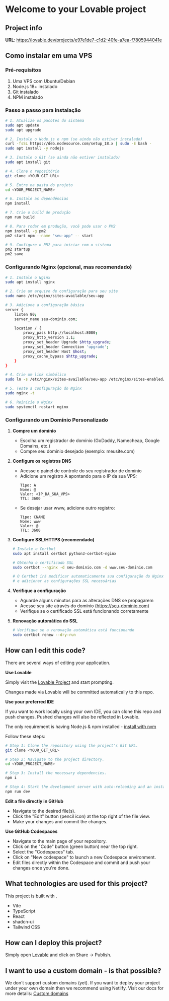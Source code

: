 # Welcome to your Lovable project

## Project info

**URL**: https://lovable.dev/projects/e97e1de7-c1d2-40fe-a7ea-f7805944041e

## Como instalar em uma VPS

### Pré-requisitos
1. Uma VPS com Ubuntu/Debian
2. Node.js 18+ instalado
3. Git instalado
4. NPM instalado

### Passo a passo para instalação

```bash
# 1. Atualize os pacotes do sistema
sudo apt update
sudo apt upgrade

# 2. Instale o Node.js e npm (se ainda não estiver instalado)
curl -fsSL https://deb.nodesource.com/setup_18.x | sudo -E bash -
sudo apt install -y nodejs

# 3. Instale o Git (se ainda não estiver instalado)
sudo apt install git

# 4. Clone o repositório
git clone <YOUR_GIT_URL>

# 5. Entre na pasta do projeto
cd <YOUR_PROJECT_NAME>

# 6. Instale as dependências
npm install

# 7. Crie o build de produção
npm run build

# 8. Para rodar em produção, você pode usar o PM2
npm install -g pm2
pm2 start npm --name "seu-app" -- start

# 9. Configure o PM2 para iniciar com o sistema
pm2 startup
pm2 save
```

### Configurando Nginx (opcional, mas recomendado)

```bash
# 1. Instale o Nginx
sudo apt install nginx

# 2. Crie um arquivo de configuração para seu site
sudo nano /etc/nginx/sites-available/seu-app

# 3. Adicione a configuração básica
server {
    listen 80;
    server_name seu-dominio.com;

    location / {
        proxy_pass http://localhost:8080;
        proxy_http_version 1.1;
        proxy_set_header Upgrade $http_upgrade;
        proxy_set_header Connection 'upgrade';
        proxy_set_header Host $host;
        proxy_cache_bypass $http_upgrade;
    }
}

# 4. Crie um link simbólico
sudo ln -s /etc/nginx/sites-available/seu-app /etc/nginx/sites-enabled/

# 5. Teste a configuração do Nginx
sudo nginx -t

# 6. Reinicie o Nginx
sudo systemctl restart nginx
```

### Configurando um Domínio Personalizado

1. **Compre um domínio**
   - Escolha um registrador de domínio (GoDaddy, Namecheap, Google Domains, etc.)
   - Compre seu domínio desejado (exemplo: meusite.com)

2. **Configure os registros DNS**
   - Acesse o painel de controle do seu registrador de domínio
   - Adicione um registro A apontando para o IP da sua VPS:
     ```
     Tipo: A
     Nome: @
     Valor: <IP_DA_SUA_VPS>
     TTL: 3600
     ```
   - Se desejar usar www, adicione outro registro:
     ```
     Tipo: CNAME
     Nome: www
     Valor: @
     TTL: 3600
     ```

3. **Configure SSL/HTTPS (recomendado)**
   ```bash
   # Instale o Certbot
   sudo apt install certbot python3-certbot-nginx

   # Obtenha o certificado SSL
   sudo certbot --nginx -d seu-dominio.com -d www.seu-dominio.com

   # O Certbot irá modificar automaticamente sua configuração do Nginx
   # e adicionar as configurações SSL necessárias
   ```

4. **Verifique a configuração**
   - Aguarde alguns minutos para as alterações DNS se propagarem
   - Acesse seu site através do domínio (https://seu-dominio.com)
   - Verifique se o certificado SSL está funcionando corretamente

5. **Renovação automática do SSL**
   ```bash
   # Verifique se a renovação automática está funcionando
   sudo certbot renew --dry-run
   ```

## How can I edit this code?

There are several ways of editing your application.

**Use Lovable**

Simply visit the [Lovable Project](https://lovable.dev/projects/e97e1de7-c1d2-40fe-a7ea-f7805944041e) and start prompting.

Changes made via Lovable will be committed automatically to this repo.

**Use your preferred IDE**

If you want to work locally using your own IDE, you can clone this repo and push changes. Pushed changes will also be reflected in Lovable.

The only requirement is having Node.js & npm installed - [install with nvm](https://github.com/nvm-sh/nvm#installing-and-updating)

Follow these steps:

```sh
# Step 1: Clone the repository using the project's Git URL.
git clone <YOUR_GIT_URL>

# Step 2: Navigate to the project directory.
cd <YOUR_PROJECT_NAME>

# Step 3: Install the necessary dependencies.
npm i

# Step 4: Start the development server with auto-reloading and an instant preview.
npm run dev
```

**Edit a file directly in GitHub**

- Navigate to the desired file(s).
- Click the "Edit" button (pencil icon) at the top right of the file view.
- Make your changes and commit the changes.

**Use GitHub Codespaces**

- Navigate to the main page of your repository.
- Click on the "Code" button (green button) near the top right.
- Select the "Codespaces" tab.
- Click on "New codespace" to launch a new Codespace environment.
- Edit files directly within the Codespace and commit and push your changes once you're done.

## What technologies are used for this project?

This project is built with .

- Vite
- TypeScript
- React
- shadcn-ui
- Tailwind CSS

## How can I deploy this project?

Simply open [Lovable](https://lovable.dev/projects/e97e1de7-c1d2-40fe-a7ea-f7805944041e) and click on Share -> Publish.

## I want to use a custom domain - is that possible?

We don't support custom domains (yet). If you want to deploy your project under your own domain then we recommend using Netlify. Visit our docs for more details: [Custom domains](https://docs.lovable.dev/tips-tricks/custom-domain/)
